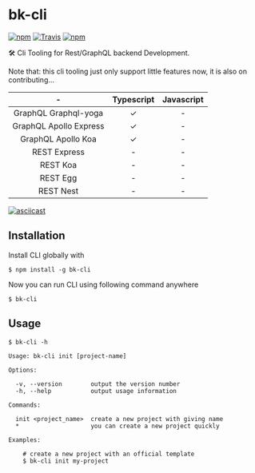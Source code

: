 # bk-cli
[![npm](https://img.shields.io/npm/v/bk-cli.svg?style=flat-square)](http://www.npmjs.com/package/bk-cli)
[![Travis](https://img.shields.io/travis/zxhaaa6/bk-cli.svg?style=flat-square)](https://travis-ci.org/zxhaaa6/bk-cli)
[![npm](https://img.shields.io/npm/l/bk-cli.svg?style=flat-square)](https://github.com/zxhaaa6/bk-cli/blob/master/LICENSE)

🛠️ Cli Tooling for Rest/GraphQL backend Development.

Note that: this cli tooling just only support little features now, it is also on contributing...

| - | Typescript | Javascript |
| :-------------: | :-------------: | :-------------: |
| GraphQL Graphql-yoga  | ✓ | - |
| GraphQL Apollo Express | ✓ | - |
| GraphQL Apollo Koa | ✓ | - |
| REST Express | - | - |
| REST Koa | - | - |
| REST Egg | - | - |
| REST Nest | - | - |

[![asciicast](https://asciinema.org/a/y2HKfSSsJjVA4Uo17JgNPqs0j.png)](https://asciinema.org/a/y2HKfSSsJjVA4Uo17JgNPqs0j)

## Installation
Install CLI globally with
```
$ npm install -g bk-cli
```
Now you can run CLI using following command anywhere

```
$ bk-cli
```

## Usage

```
$ bk-cli -h

Usage: bk-cli init [project-name]

Options:

  -v, --version        output the version number
  -h, --help           output usage information

Commands:

  init <project_name>  create a new project with giving name
  *                    you can create a new project quickly

Examples:

    # create a new project with an official template
    $ bk-cli init my-project

```

